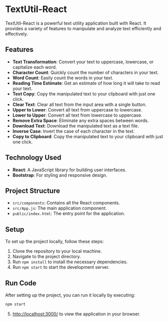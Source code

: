 # TextUtil-React

TextUtil-React is a powerful text utility application built with React. It provides a variety of features to manipulate and analyze text efficiently and effectively.

## Features

- **Text Transformation**: Convert your text to uppercase, lowercase, or capitalize each word.
- **Character Count**: Quickly count the number of characters in your text.
- **Word Count**: Easily count the words in your text.
- **Reading Time Estimate**: Get an estimate of how long it will take to read your text.
- **Text Copy**: Copy the manipulated text to your clipboard with just one click.
- **Clear Text**: Clear all text from the input area with a single button.
- **Upper to Lower**: Convert all text from uppercase to lowercase.
- **Lower to Upper**: Convert all text from lowercase to uppercase.
- **Remove Extra Space**: Eliminate any extra spaces between words.
- **Download Text**: Download the manipulated text as a text file.
- **Inverse Case**: Invert the case of each character in the text.
- **Copy to Clipboard**: Copy the manipulated text to your clipboard with just one click.

## Technology Used

- **React**: A JavaScript library for building user interfaces.
- **Bootstrap**: For styling and responsive design.

## Project Structure

- `src/components`: Contains all the React components.
- `src/App.js`: The main application component.
- `public/index.html`: The entry point for the application.

## Setup

To set up the project locally, follow these steps:

1. Clone the repository to your local machine.
2. Navigate to the project directory.
3. Run `npm install` to install the necessary dependencies.
4. Run `npm start` to start the development server.

## Run Code

After setting up the project, you can run it locally by executing:

```bash
npm start
```

5. [http://localhost:3000/](http://localhost:3000/) to view the application in your browser.
